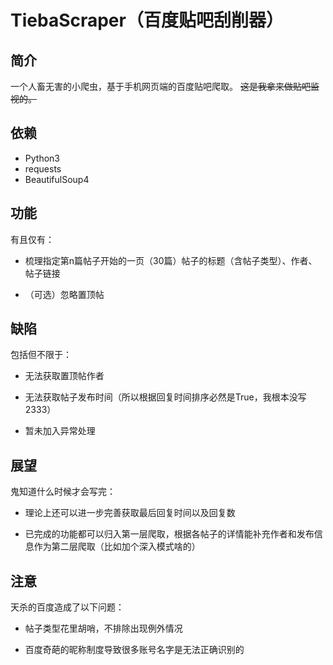 # TiebaScraper（百度贴吧刮削器）

## 简介

一个人畜无害的小爬虫，基于手机网页端的百度贴吧爬取。
~~这是我拿来做贴吧监视的。~~

## 依赖

+ Python3
+ requests
+ BeautifulSoup4

## 功能

有且仅有：

+ 梳理指定第n篇帖子开始的一页（30篇）帖子的标题（含帖子类型）、作者、帖子链接

+ （可选）忽略置顶帖

## 缺陷

包括但不限于：

+ 无法获取置顶帖作者
  
+ 无法获取帖子发布时间（所以根据回复时间排序必然是True，我根本没写2333）

+ 暂未加入异常处理

## 展望

鬼知道什么时候才会写完：

+ 理论上还可以进一步完善获取最后回复时间以及回复数
  
+ 已完成的功能都可以归入第一层爬取，根据各帖子的详情能补充作者和发布信息作为第二层爬取（比如加个深入模式啥的）

## 注意

天杀的百度造成了以下问题：

+ 帖子类型花里胡哨，不排除出现例外情况
  
+ 百度奇葩的昵称制度导致很多账号名字是无法正确识别的